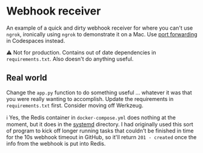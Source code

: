 # Webhook receiver

An example of a quick and dirty webhook receiver for where you can't use
`ngrok`, ironically using `ngrok` to demonstrate it on a Mac.  Use [port forwarding](https://docs.github.com/en/codespaces/developing-in-codespaces/forwarding-ports-in-your-codespace) in Codespaces instead.

:warning: Not for production.  Contains out of date dependencies in `requirements.txt`.  Also doesn't do anything useful.

## Real world

Change the `app.py` function to do something useful ... whatever it was that you were really wanting to accomplish.  Update the requirements in `requirements.txt` first.  Consider moving off Werkzeug.

:information_source: Yes, the Redis container in `docker-compose.yml` does nothing at the moment, but it does in the [systemd](systemd) directory.  I had originally used this sort of program to kick off longer running tasks that couldn't be finished in time for the 10s webhook timeout in GitHub, so it'll return `201 - created` once the info from the webhook is put into Redis.
